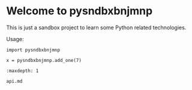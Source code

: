

# Welcome to pysndbxbnjmnp

This is just a sandbox project to learn some Python related technologies.

Usage:

```{code-block} python
import pysndbxbnjmnp

x = pysndbxbnjmnp.add_one(7)
```

```{toctree}
:maxdepth: 1

api.md
```